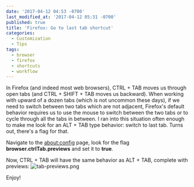 ```yaml
---
date: '2017-04-12 04:53 -0700'
last_modified_at: '2017-04-12 05:31 -0700'
published: true
title: 'Firefox: Go to last tab shortcut'
categories:
  - Customization
  - Tips
tags:
  - browser
  - firefox
  - shortcuts
  - workflow
---
```

In Firefox (and indeed most web browsers), CTRL + TAB moves us through open tabs (and CTRL + SHIFT + TAB moves us backward). When working with upward of a dozen tabs (which is not uncommon these days), if we need to switch between two tabs which are not adjacent, Firefox's default behavior requires us to use the mouse to switch between the two tabs or to cycle through all the tabs in between. I ran into this situation often enough to make me look for an ALT + TAB type behavior: switch to last tab. Turns out, there's a flag for that.

Navigate to the [about:config](about:config) page, look for the flag __browser.ctrlTab.previews__ and set it to __true__.

Now, CTRL + TAB will have the same behavior as ALT + TAB, complete with previews:
![tab-previews.png]({{site.baseurl}}/img/post-images/2017-04-12-firefox-go-to-last-tab-shortcut/tab-previews.png)

Enjoy!
